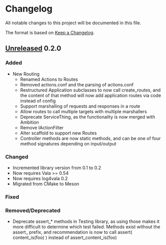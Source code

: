 # Changelog

All notable changes to this project will be documented in this file.

The format is based on [Keep a Changelog](https://keepachangelog.com/en/1.0.0/).

## [Unreleased] 0.2.0
### Added
- New Routing
  - Renamed Actions to Routes
  - Removed actions.conf and the parsing of actions.conf
  - Restructured Application subclasses to now call create_routes, and the
    content of that method will now add application routes via code instead of
    config
  - Support marshalling of requests and responses in a route
  - Allow routes to call multiple targets with multiple marshallers
  - Deprecate ServiceThing, as the functionality is now merged with Ambition
  - Remove IActionFilter
  - Alter scaffold to support new Routes
  - Controller methods are now static methods, and can be one of four method
    signatures depending on input/output

### Changed
- Incremented library version from 0.1 to 0.2
- Now requires Vala >= 0.54
- Now requires log4vala 0.2
- Migrated from CMake to Meson

### Fixed

### Removed/Deprecated
- Deprecate assert_* methods in Testing library, as using those makes it more
  difficult to determine which test failed. Methods exist without the assert_
  prefix, and recommendation is now to call assert( content_is(foo) ) instead of
  assert_content_is(foo)

[Unreleased]: https://github.com/olivierlacan/keep-a-changelog/compare/v0.1.0...HEAD
